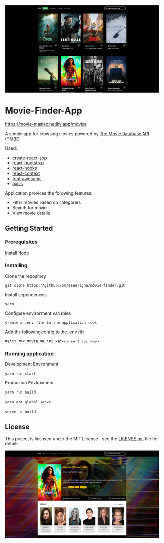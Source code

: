 
![Home Page](home.png?raw=true "MovieMania")

# Movie-Finder-App

https://movie-maniax.netlify.app/movies


A simple app for browsing movies powered by [The Movie Database API (TMBD)](https://developers.themoviedb.org/3/getting-started/introduction)

Used:

* [create-react-app](https://create-react-app.dev/)
* [react-bootstrap](https://react-bootstrap.github.io/)
* [react-hooks](https://reactjs.org/docs/hooks-intro.html)
* [react-context](https://reactjs.org/docs/context.html)
* [font-awesome](https://fontawesome.com/v4.7.0/)
* [axios](https://www.npmjs.com/package/axios)

Application provides the following features:

* Filter movies based on categories
* Search for movie
* View movie details


## Getting Started

### Prerequisites
Install [Node](https://nodejs.org/en/download/)

### Installing
Clone the repository
```
git clone https://github.com/eseerigha/movie-finder.git
```
Install dependencies
```
yarn
```
Configure environment variables
```
Create a .env file in the application root
```
Add the following config to the .env file
```
REACT_APP_MOVIE_DB_API_KEY=<insert api key>
```

### Running application

Development Environment
```
yarn run start
```
Production Environment
```
yarn run build

yarn add global serve

serve -s build
```

## License
This project is licensed under the MIT License - see the [LICENSE.md](LICENSE.md) file for details

![Alt text](movie.png?raw=true "MovieManiax")

